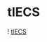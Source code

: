 # tlECS

! [tlECS](https://user-images.githubusercontent.com/100010144/185773604-e9b94947-e646-4d23-8f8c-e02b00922b97.png)
